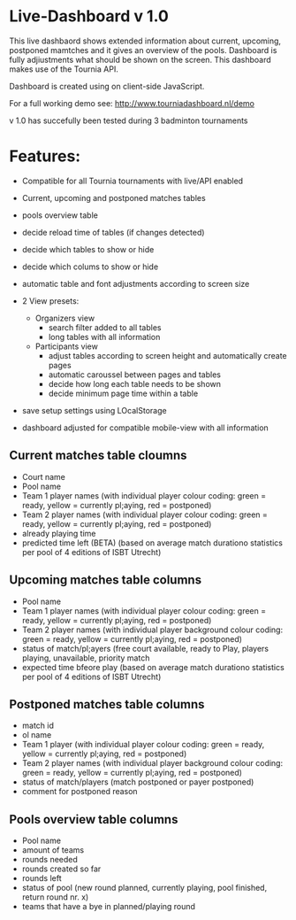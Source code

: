 # Live-Dashboard v 1.0
This live dashbaord shows extended information about current, upcoming, postponed mamtches and it gives an overview of the pools. Dashboard is fully adjiustments what should be shown on the screen. This dashboard makes use of the Tournia API.

Dashboard is created using on client-side JavaScript.

For a full working demo see: http://www.tourniadashboard.nl/demo

v 1.0 has succefully been tested during 3 badminton tournaments

# Features:
- Compatible for all Tournia tournaments with live/API enabled
- Current, upcoming and postponed matches tables
- pools overview table
- decide reload time of tables (if changes detected) 
- decide which tables to show or hide
- decide which colums to show or hide
- automatic table and font adjustments according to screen size
- 2 View presets:
	- Organizers view
		-	search filter added to all tables
		-	long tables with all information
	- Participants view
		- adjust tables according to screen height and automatically create pages
		- automatic caroussel between pages and tables
		- decide how long each table needs to be shown
		- decide minimum page time within a table
- save setup settings using LOcalStorage

- dashboard adjusted for compatible mobile-view with all information

## Current matches table cloumns
- Court name
- Pool name
- Team 1 player names (with individual player colour coding: green = ready, yellow = currently pl;aying, red = postponed)
- Team 2 player names (with individual player colour coding: green = ready, yellow = currently pl;aying, red = postponed)
- already playing time
- predicted time left (BETA) (based on average match durationo statistics per pool of 4 editions of ISBT Utrecht)

## Upcoming matches table columns
- Pool name
- Team 1 player names (with individual player colour coding: green = ready, yellow = currently pl;aying, red = postponed)
- Team 2 player names (with individual player background colour coding: green = ready, yellow = currently pl;aying, red = postponed)
- status of match/pl;ayers (free court available, ready to Play, players playing, unavailable, priority match
- expected time bfeore play (based on average match durationo statistics per pool of 4 editions of ISBT Utrecht)

## Postponed matches table columns
- match id
- ol name
- Team 1 player (with individual player colour coding: green = ready, yellow = currently pl;aying, red = postponed)
- Team 2 player names (with individual player background colour coding: green = ready, yellow = currently pl;aying, red = postponed)
- status of match/players (match postponed or payer postponed)
- comment for postponed reason

## Pools overview table columns
- Pool name
- amount of teams
- rounds needed
- rounds created so far
- rounds left
- status of pool (new round planned, currently playing, pool finished, return round nr. x)
- teams that have a bye in planned/playing round

